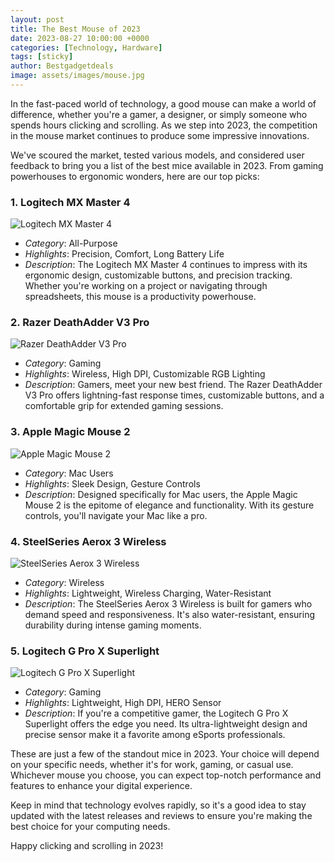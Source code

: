 ```yaml
---
layout: post
title: The Best Mouse of 2023
date: 2023-08-27 10:00:00 +0000
categories: [Technology, Hardware]
tags: [sticky]
author: Bestgadgetdeals
image: assets/images/mouse.jpg
---
```


In the fast-paced world of technology, a good mouse can make a world of difference, whether you're a gamer, a designer, or simply someone who spends hours clicking and scrolling. As we step into 2023, the competition in the mouse market continues to produce some impressive innovations.

We've scoured the market, tested various models, and considered user feedback to bring you a list of the best mice available in 2023. From gaming powerhouses to ergonomic wonders, here are our top picks:

### 1. **Logitech MX Master 4**
![Logitech MX Master 4](insert-image-url-here)

   - *Category*: All-Purpose
   - *Highlights*: Precision, Comfort, Long Battery Life
   - *Description*: The Logitech MX Master 4 continues to impress with its ergonomic design, customizable buttons, and precision tracking. Whether you're working on a project or navigating through spreadsheets, this mouse is a productivity powerhouse.

### 2. **Razer DeathAdder V3 Pro**
![Razer DeathAdder V3 Pro](insert-image-url-here)

   - *Category*: Gaming
   - *Highlights*: Wireless, High DPI, Customizable RGB Lighting
   - *Description*: Gamers, meet your new best friend. The Razer DeathAdder V3 Pro offers lightning-fast response times, customizable buttons, and a comfortable grip for extended gaming sessions.

### 3. **Apple Magic Mouse 2**
![Apple Magic Mouse 2](insert-image-url-here)

   - *Category*: Mac Users
   - *Highlights*: Sleek Design, Gesture Controls
   - *Description*: Designed specifically for Mac users, the Apple Magic Mouse 2 is the epitome of elegance and functionality. With its gesture controls, you'll navigate your Mac like a pro.

### 4. **SteelSeries Aerox 3 Wireless**
![SteelSeries Aerox 3 Wireless](insert-image-url-here)

   - *Category*: Wireless
   - *Highlights*: Lightweight, Wireless Charging, Water-Resistant
   - *Description*: The SteelSeries Aerox 3 Wireless is built for gamers who demand speed and responsiveness. It's also water-resistant, ensuring durability during intense gaming moments.

### 5. **Logitech G Pro X Superlight**
![Logitech G Pro X Superlight](insert-image-url-here)

   - *Category*: Gaming
   - *Highlights*: Lightweight, High DPI, HERO Sensor
   - *Description*: If you're a competitive gamer, the Logitech G Pro X Superlight offers the edge you need. Its ultra-lightweight design and precise sensor make it a favorite among eSports professionals.

These are just a few of the standout mice in 2023. Your choice will depend on your specific needs, whether it's for work, gaming, or casual use. Whichever mouse you choose, you can expect top-notch performance and features to enhance your digital experience.

Keep in mind that technology evolves rapidly, so it's a good idea to stay updated with the latest releases and reviews to ensure you're making the best choice for your computing needs.

Happy clicking and scrolling in 2023!
